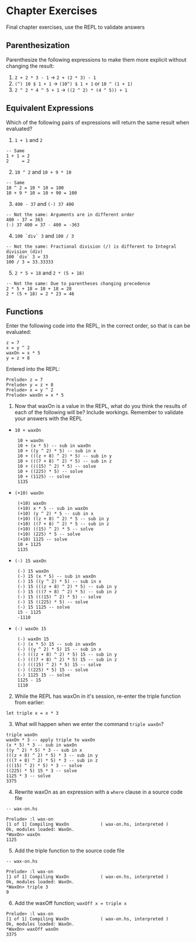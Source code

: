 # Chapter Exercises
Final chapter exercises, use the REPL to validate answers

## Parenthesization
Parenthesize the following expressions to make them more explicit without changing the result:
1. `2 + 2 * 3 - 1` -> `2 + (2 * 3) - 1`
2. `(^) 10 $ 1 + 1` -> `(10^) $ 1 + 1` or `10 ^ (1 + 1)`
3. `2 ^ 2 * 4 ^ 5 + 1` -> `((2 ^ 2) * (4 ^ 5)) + 1`

## Equivalent Expressions
Which of the following pairs of expressions will return the same result when evaluated?
1. `1 + 1` and `2`

  ```
  -- Same
  1 + 1 = 2
  2     = 2
  ```

2. `10 ^ 2` and `10 + 9 * 10`

  ```
  -- Same
  10 ^ 2 = 10 * 10 = 100
  10 + 9 * 10 = 10 + 90 = 100
  ```

3. `400 - 37` and `(-) 37 400`

  ```
  -- Not the same: Arguments are in different order
  400 - 37 = 363
  (-) 37 400 = 37 - 400 = -363
  ```

4. ``100 `div` 3`` and `100 / 3`

  ```
  -- Not the same: Fractional division (/) is different to Integral division (div)
  100 `div` 3 = 33
  100 / 3 = 33.33333
  ```

5. `2 * 5 + 18` and `2 * (5 + 18)`

  ```
  -- Not the same: Due to parentheses changing precedence
  2 * 5 + 18 = 10 + 18 = 28
  2 * (5 + 18) = 2 * 23 = 46
  ```

## Functions
Enter the following code into the REPL, in the correct order, so that is can be evaluated:
```
z = 7
x = y ^ 2
waxOn = x * 5
y = z + 8
```
Entered into the REPL:
```
Prelude> z = 7
Prelude> y = z + 8
Prelude> x = y ^ 2
Prelude> waxOn = x * 5
```

1. Now that waxOn is a value in the REPL, what do you think the results of each of the following will be? Include workings. Remember to validate your answers with the REPL

- `10 + waxOn`

  ```
   10 + waxOn
   10 + (x * 5) -- sub in waxOn
   10 + ((y ^ 2) * 5) -- sub in x
   10 + (((z + 8) ^ 2) * 5) -- sub in y
   10 + (((7 + 8) ^ 2) * 5) -- sub in z
   10 + (((15) ^ 2) * 5) -- solve
   10 + ((225) * 5) -- solve
   10 + (1125) -- solve
   1135
  ```

- `(+10) waxOn`

  ```
   (+10) waxOn
   (+10) x * 5 -- sub in waxOn
   (+10) (y ^ 2) * 5 -- sub in x
   (+10) ((z + 8) ^ 2) * 5 -- sub in y
   (+10) ((7 + 8) ^ 2) * 5 -- sub in z
   (+10) ((15) ^ 2) * 5 -- solve
   (+10) (225) * 5 -- solve
   (+10) 1125 -- solve
   10 + 1125
   1135
  ```

- `(-) 15 waxOn`

  ```
   (-) 15 waxOn
   (-) 15 (x * 5) -- sub in waxOn
   (-) 15 ((y ^ 2) * 5) -- sub in x
   (-) 15 (((z + 8) ^ 2) * 5) -- sub in y
   (-) 15 (((7 + 8) ^ 2) * 5) -- sub in z
   (-) 15 (((15) ^ 2) * 5) -- solve
   (-) 15 ((225) * 5) -- solve
   (-) 15 1125 -- solve
   15 - 1125
   -1110
  ```

- `(-) waxOn 15`

  ```
   (-) waxOn 15
   (-) (x * 5) 15 -- sub in waxOn
   (-) ((y ^ 2) * 5) 15 -- sub in x
   (-) (((z + 8) ^ 2) * 5) 15 -- sub in y
   (-) (((7 + 8) ^ 2) * 5) 15 -- sub in z
   (-) (((15) ^ 2) * 5) 15 -- solve
   (-) ((225) * 5) 15 -- solve
   (-) 1125 15 -- solve
   1125 - 15
   1110
  ```
2. While the REPL has waxOn in it's session, re-enter the triple function from earlier:

  ```
  let triple x = x * 3
  ```

3. What will happen when we enter the command `triple waxOn`?

  ```
  triple waxOn
  waxOn * 3 -- apply triple to waxOn
  (x * 5) * 3 -- sub in waxOn
  ((y ^ 2) * 5) * 3 -- sub in x
  (((z + 8) ^ 2) * 5) * 3 -- sub in y
  (((7 + 8) ^ 2) * 5) * 3 -- sub in z
  (((15) ^ 2) * 5) * 3 -- solve
  ((225) * 5) 15 * 3 -- solve
  1125 * 3 -- solve
  3375
  ```

4. Rewrite waxOn as an expression with a `where` clause in a source code file

  ```
  -- wax-on.hs

  Prelude> :l wax-on
  [1 of 1] Compiling WaxOn            ( wax-on.hs, interpreted )
  Ok, modules loaded: WaxOn.
  *WaxOn> waxOn
  1125
  ```

5. Add the triple function to the source code file

  ```
  -- wax-on.hs

  Prelude> :l wax-on
  [1 of 1] Compiling WaxOn            ( wax-on.hs, interpreted )
  Ok, modules loaded: WaxOn.
  *WaxOn> triple 3
  9
  ```

6. Add the waxOff function; `waxOff x = triple x`

  ```
  Prelude> :l wax-on
  [1 of 1] Compiling WaxOn            ( wax-on.hs, interpreted )
  Ok, modules loaded: WaxOn.
  *WaxOn> waxOff waxOn
  3375
  ```
